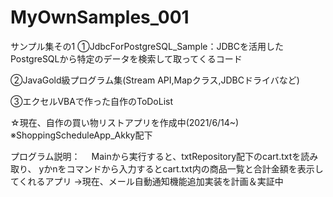 # MyOwnSamples_001
サンプル集その1
①JdbcForPostgreSQL_Sample：JDBCを活用したPostgreSQLから特定のデータを検索して取ってくるコード

②JavaGold級プログラム集(Stream API,Mapクラス,JDBCドライバなど)

③エクセルVBAで作った自作のToDoList

☆現在、自作の買い物リストアプリを作成中(2021/6/14~)
※ShoppingScheduleApp_Akky配下

プログラム説明：
　Mainから実行すると、txtRepository配下のcart.txtを読み取り、
 yかnをコマンドから入力するとcart.txt内の商品一覧と合計金額を表示してくれるアプリ
 →現在、メール自動通知機能追加実装を計画＆実証中
